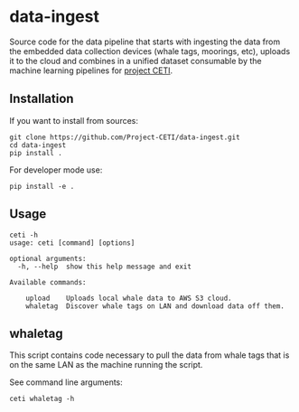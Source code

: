# data-ingest

Source code for the data pipeline that starts with ingesting the data from the embedded data collection devices (whale tags, moorings, etc), uploads it to the cloud and combines in a unified dataset consumable by the machine learning pipelines for [project CETI](https://www.projectceti.org/).

## Installation

If you want to install from sources:

```console
git clone https://github.com/Project-CETI/data-ingest.git
cd data-ingest
pip install .
```

For developer mode use:

```console
pip install -e .
```

## Usage

```console
ceti -h
usage: ceti [command] [options]

optional arguments:
  -h, --help  show this help message and exit

Available commands:
  
    upload    Uploads local whale data to AWS S3 cloud.
    whaletag  Discover whale tags on LAN and download data off them.
```

## whaletag

This script contains code necessary to pull the data from whale tags that is on the same LAN as the machine running the script.

See command line arguments:

```console
ceti whaletag -h
```
